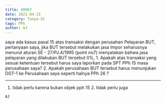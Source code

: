 ```yaml
---
title: 49967
date: 2021-04-15
category: Tanya-SC
tags: PPh
author: AJ
---
```


saya ada kasus pasal 15 atas transaksi dengan perusahan Pelayaran BUT, pertanyaan saya, jika BUT tersebut melakukan jasa Impor seharusnya menurut aturan SE - 27/PJ.4/1995 (point no7) menyatakan bahwa jasa pelayaran yang dilakukan BUT tersebut 0%, 1. Apakah atas transaksi yang sesuai ketentuan tersebut harus saya laporkan pada SPT PPh 15 masa perusahaan saya? 2. Apakah perusahaan BUT tersebut harus menunjukan DGT-1 ke Perusahaan saya seperti halnya PPh 26 ?

---

1. tidak perlu karena bukan objek pph 15 2. tidak perlu juga

`AJ`
